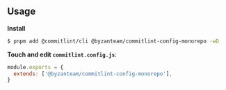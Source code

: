 ## Usage

**Install**

```bash
$ pnpm add @commitlint/cli @byzanteam/commitlint-config-monorepo -wD
```

**Touch and edit `commitlint.config.js`**:

```js
module.exports = {
  extends: ['@byzanteam/commitlint-config-monorepo'],
}
```
